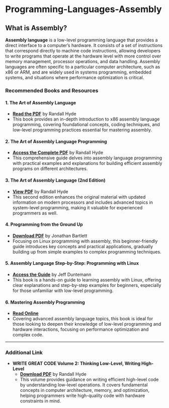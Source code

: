 # **Programming-Languages-Assembly**

## What is Assembly?

**Assembly language** is a low-level programming language that provides a direct interface to a computer’s hardware. It consists of a set of instructions that correspond directly to machine code instructions, allowing developers to write programs that operate at the hardware level with more control over memory management, processor operations, and data handling. Assembly languages are often specific to a particular computer architecture, such as x86 or ARM, and are widely used in systems programming, embedded systems, and situations where performance optimization is critical.

### **Recommended Books and Resources**

#### 1. **The Art of Assembly Language**

- **[Read the PDF](https://www.ic.unicamp.br/~pannain/mc404/aulas/pdfs/Art%20Of%20Intel%20x86%20Assembly.pdf)** by Randall Hyde
- This book provides an in-depth introduction to x86 assembly language programming, covering foundational concepts, coding techniques, and low-level programming practices essential for mastering assembly.

#### 2. **The Art of Assembly Language Programming**

- **[Access the Complete PDF](<https://elhacker.info/manuales/Lenguajes%20de%20Programacion/Ensamblador/Art%20Of%20Assembly%20Language%20-%20Complete%20-%201601%20Pgs%20(2002%20Hyde).pdf>)** by Randall Hyde
- This comprehensive guide delves into assembly language programming with practical examples and explanations for building efficient assembly programs on different architectures.

#### 3. **The Art of Assembly Language (2nd Edition)**

- **[View PDF](http://www.staroceans.org/kernel-and-driver/The.Art.of.Assembly.Language.2nd.Edition.pdf)** by Randall Hyde
- This second edition enhances the original material with updated information on modern processors and includes advanced topics in system-level programming, making it valuable for experienced programmers as well.

#### 4. **Programming from the Ground Up**

- **[Download PDF](https://download-mirror.savannah.gnu.org/releases/pgubook/ProgrammingGroundUp-1-0-booksize.pdf)** by Jonathan Bartlett
- Focusing on Linux programming with assembly, this beginner-friendly guide introduces key concepts and practical applications, gradually building up from simple examples to complex programming techniques.

#### 5. **Assembly Language Step-by-Step: Programming with Linux**

- **[Access the Guide](https://jagdishkapadnis.wordpress.com/wp-content/uploads/2015/05/assembly-language-step-by-step-programming-with-linux-3rd-edition.pdf)** by Jeff Duntemann
- This book is a hands-on guide to learning assembly with Linux, offering clear explanations and step-by-step examples for beginners, especially for those unfamiliar with low-level programming.

#### 6. **Mastering Assembly Programming**

- **[Read Online](https://dokumen.pub/download/mastering-assembly-programming-1nbsped-9781787287488.html)**
- Covering advanced assembly language topics, this book is ideal for those looking to deepen their knowledge of low-level programming and hardware interactions, focusing on performance optimization and complex code.

---

### **Additional Link**

- **WRITE GREAT CODE Volume 2: Thinking Low-Level, Writing High-Level**
  - **[Download PDF](https://theswissbay.ch/pdf/Gentoomen%20Library/Misc/Randall%20Hyde%20-%20Write%20Great%20Code%20II%20-%20Thinking%20Low%20Level%2C%20Writing%20High%20Level.pdf)** by Randall Hyde
  - This volume provides guidance on writing efficient high-level code by understanding low-level operations. It covers fundamental concepts in computer architecture, memory, and optimization, helping programmers write high-quality code with hardware constraints in mind.
